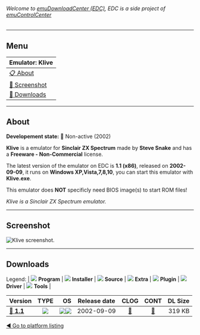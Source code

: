###### Welcome to [emuDownloadCenter (EDC)](https://github.com/PhoenixInteractiveNL/emuDownloadCenter/wiki/), EDC is a side project of [emuControlCenter](https://github.com/PhoenixInteractiveNL/emuControlCenter/wiki/)
***
## Menu
| **Emulator: Klive** |
|:---------|
| [:clipboard: About](#about) |
| [:sunrise: Screenshot](#screenshot) |
| [:floppy_disk: Downloads](#downloads) |
***
## About
**Developement state:** :red_circle: Non-active (2002)

**Klive** is a emulator for **Sinclair ZX Spectrum** made by **Steve Snake** and has a **Freeware - Non-Commercial** license.

The latest version of the emulator on EDC is **1.1 (x86)**, released on **2002-09-09**, it runs on **Windows XP,Vista,7,8,10**, you can start this emulator with **Klive.exe**.

This emulator does **NOT** specificly need BIOS image(s) to start ROM files!

_Klive is a Sinclair ZX Spectrum emulator._
***
## Screenshot
![](https://raw.githubusercontent.com/PhoenixInteractiveNL/emuDownloadCenter/master/hooks/klive/emulator_screen_01.jpg "Klive screenshot.")
***
## Downloads
Legend:
| ![](https://raw.githubusercontent.com/wiki/PhoenixInteractiveNL/emuDownloadCenter/images_misc/icon_program_24.png) **Program** | 
![](https://raw.githubusercontent.com/wiki/PhoenixInteractiveNL/emuDownloadCenter/images_misc/icon_installer_24.png) **Installer** | 
![](https://raw.githubusercontent.com/wiki/PhoenixInteractiveNL/emuDownloadCenter/images_misc/icon_source_code_24.png) **Source** | 
![](https://raw.githubusercontent.com/wiki/PhoenixInteractiveNL/emuDownloadCenter/images_misc/icon_extra_24.png) **Extra** | 
![](https://raw.githubusercontent.com/wiki/PhoenixInteractiveNL/emuDownloadCenter/images_misc/icon_plugin_24.png) **Plugin** | 
![](https://raw.githubusercontent.com/wiki/PhoenixInteractiveNL/emuDownloadCenter/images_misc/icon_driver_24.png) **Driver** | 
![](https://raw.githubusercontent.com/wiki/PhoenixInteractiveNL/emuDownloadCenter/images_misc/icon_tool_24.png) **Tools** | 
 
| Version | TYPE | OS | Release date | CLOG | CONT | DL Size |
|:--------|:----:|---:|:------------:|:----:|:----:|--------:|
| [:floppy_disk: **1.1**](https://github.com/PhoenixInteractiveNL/edc-repo0007/raw/master/klive/1.1.7z) | ![](https://raw.githubusercontent.com/wiki/PhoenixInteractiveNL/emuDownloadCenter/images_misc/icon_program_24.png) | ![](https://raw.githubusercontent.com/wiki/PhoenixInteractiveNL/emuDownloadCenter/images_misc/logo_windows_24.png)![](https://raw.githubusercontent.com/wiki/PhoenixInteractiveNL/emuDownloadCenter/images_misc/icon_32-bit_24.png) | 2002-09-09 | [:page_facing_up:](https://github.com/PhoenixInteractiveNL/edc-repo0007/blob/master/klive/1.1_changelog.txt) | [:mag_right:](https://github.com/PhoenixInteractiveNL/edc-repo0007/blob/master/klive/1.1_contents.txt) | 319 KB |

[:arrow_backward: Go to platform listing](https://github.com/PhoenixInteractiveNL/emuDownloadCenter/wiki/EDC-Platform-List)
